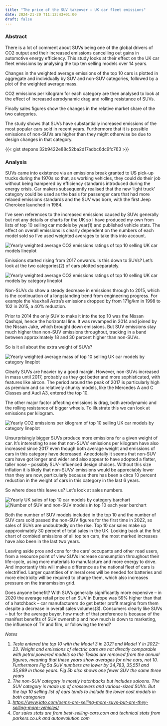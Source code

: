 ```yaml
---
title: "The price of the SUV takeover – UK car fleet emissions"
date: 2024-21-20 T11:12:43+01:00
draft: false
---
```


### Abstract

There is a lot of comment about SUVs being one of the global drivers of CO2 output and their increased emissions cancelling out gains in automotive energy efficiency. This study looks at their effect on the UK car fleet emissions by analysing the top ten selling models over 14 years.

Changes in the weighted average emissions of the top 10 cars is plotted in aggregate and individually by SUV and non-SUV categories, followed by a plot of the weighted average mass. 

CO2 emissions per kilogram for each category are then analysed to look at the effect of increased aerodynamic drag and rolling resistance of SUVs.

Finally sales figures show the changes  in the relative market share of the two categories.

The study shows that SUVs have substantially increased emissions of the most popular cars sold in recent years. Furthermore that it is possible emissions of non-SUVs are higher than they might otherwise be due to design changes in that category.

{{< gist stepons 32b9422e88c52ba2d17adbc6dc9fc763 >}}

### Analysis

SUVs came into existence via an emissions break granted to US pick-up trucks during the 1970s so that, as working vehicles, they could do their job without being hampered by efficiency standards introduced during the energy crisis. Car makers subsequently realised that the new ‘light truck’ category could be used as the basis for passenger cars that had more relaxed emissions standards and the SUV was born, with the first Jeep Cherokee launched in 1984.

I’ve seen references to the increased emissions caused by SUVs generally but not any details or charts for the UK so I have produced my own from lists of top 10 selling car models by year(1) and published vehicle stats. The effect on overall emissions is clearly dependent on the numbers of each model sold so I’ve used weighted averages to take this into account.

![Yearly weighted average CO2 emissions ratings of top 10 selling UK car models lineplot](/img/suv_fig1.png)

Emissions started rising from 2017 onwards. Is this down to SUVs? Let’s look at the two categories(2) of cars plotted separately. 

![Yearly weighted average CO2 emissions ratings of top 10 selling UK car models by category lineplot](/img/suv_fig2.png)

Non-SUVs do show a steady decrease in emissions through to 2015, which is the continuation of a longstanding trend from engineering progress. For example the Vauxhall Astra’s emissions dropped by from 171g/km in 1998 to 102 in 2015, a 40% reduction. 

Prior to 2014 the only SUV to make it into the top 10 was the Nissan Qashqai, hence the horizontal line. It was revamped in 2014 and joined by the Nissan Juke, which brought down emissions. But SUV emissions stay much higher than non-SUV emissions throughout, tracking in a band between approximately 18 and 30 percent higher than non-SUVs.

So is it all about the extra weight of SUVs?

![Yearly weighted average mass of top 10 selling UK car models by category lineplot](/img/suv_fig3.png)

Clearly SUVs are heavier by a good margin. However, non-SUVs increased in mass until 2017, probably as they got better and more sophisticated, with features like aircon. The period around the peak of 2017 is particularly high as premium and so relatively chunky models, like the Mercedes A and C Classes and Audi A3, entered the top 10.

The other major factor affecting emissions is drag, both aerodynamic and the rolling resistance of bigger wheels. To illustrate this we can look at emissions per kilogram.

![Yearly CO2 emissions per kilogram of top 10 selling UK car models by category lineplot](/img/suv_fig4.png)

Unsurprisingly bigger SUVs produce more emissions for a given weight of car. It’s interesting to see that non-SUVs’ emissions per kilogram have also increased since 2017 even though both average weight and emissions of cars in this category have decreased. Anecdotally it seems that non-SUV cars have got longer and wider and also appear to have adopted a flatter, taller nose – possibly SUV-influenced design choices. Without this size inflation it is likely that non-SUVs' emissions would be appreciably lower than they are now, particularly because there has been a circa 10 percent reduction in the weight of cars in this category in the last 6 years.

So where does this leave us? Let’s look at sales numbers.

![Yearly UK sales of top 10 car models by category barchart](/img/suv_fig5.png)
![Number of SUV and non-SUV models in top 10 each year barchart](/img/suv_fig6.png)

Both the number of SUV models included in the top 10 and the number of SUV cars sold passed the non-SUV figures for the first time in 2022, so sales of SUVs are undoubtedly on the rise. Top 10 car sales make up appproximately 30 percent of total sales in the UK. Looking back at the first chart of combied emissions of all top ten cars, the most marked increases have also been in the last two years. 

Leaving aside pros and cons for the cars’ occupants and other road users, from a resource point of view SUVs increase consumption throughout their life-cycle, using more materials to manufacture and more energy to drive. And importantly this will make a difference as the national fleet of cars is electrified. Larger quantities of mineral ores will be needed for batteries and more electricity will be required to charge them, which also increases pressure on the transmission grid. 

Does anyone benefit? With SUVs generally significantly more expensive – in 2020 the average retail price of an SUV in Europe was 59% higher than that of a hatchback – car manufacturers do get better profit margins from them despite a decrease in overall sales volumes(3). Consumers clearly like SUVs – but for the average buyer, how much of that preference is because of the manifest benefits of SUV ownership and how much is down to marketing, the influence of TV and film, or following the trend?


*Notes*
1. *Tesla entered the top 10 with the Model 3 in 2021 and Model Y in 2022-23. Weight and emissions of electric cars are not directly comparable with petrol powered models so the Teslas are removed from the annual figures, meaning that these years show averages for nine cars, not 10. Furthermore Fig 5a SUV numbers are lower by 34,783, 35,551 and 35,899 in those years. Fig 5b also shows one fewer SUV the same three years*
2. *The non-SUV category is mostly hatchbacks but includes saloons. The SUV category is made up of crossovers and various-sized SUVs. But the top 10 selling list of cars tends to include the lower cost models in both categories*
3. *https://www.jato.com/oems-are-selling-more-suvs-but-are-they-selling-more-vehicles/*
4. *Car sales stats are from best-selling-cars.com and technical stats from parkers.co.uk and autoevolution.com*